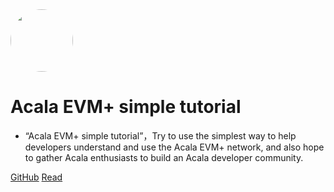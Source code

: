 <img width="100px" style="border-radius: 50%" bor src="https://farm.acala.network/assets/tokens/aca.png">

# Acala EVM+ simple tutorial

- “Acala EVM+ simple tutorial”，Try to use the simplest way to help  developers understand and use the Acala EVM+ network, and also hope to gather Acala enthusiasts to build an Acala developer community.


[GitHub](<https://github.com/caoyu1988/acalaevm.git>)
[Read](README.md)
